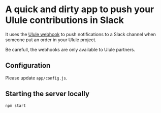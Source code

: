 # A quick and dirty app to push your Ulule contributions in Slack

It uses the [Ulule webhook](http://developers.ulule.com/#webhooks) to push notifications to a Slack channel when someone put an order in your Ulule project.

Be carefull, the webhooks are only available to Ulule partners.

## Configuration

Please update `app/config.js`.

## Starting the server locally

`npm start`